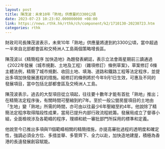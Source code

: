 ```yaml
---
layout: post
title: 陳茂波：未來10年「熟地」供應量約3300公頃
date: 2023-07-23 10:23:02.000000000 +08:00
link: https://news.rthk.hk/rthk/ch/component/k2/1710130-20230723.htm
categories: rthk
---
```


財政司司長陳茂波表示，未來10年「熟地」供應量將達到約3300公頃，當中超過一半來自北部都會區和交椅洲人工島兩個策略增長區。

陳茂波以《精簡程序  加快造地》為題發表網誌，表示立法會兩星期前三讀通過《2022年發展（城市規劃、土地及工程）（雜項修訂）條例草案》，草案修訂 6條主體法例，精簡了城市規劃、收回土地、填海、道路和鐵路工程等法定程序，並提出多項加快發展進程的措施。經修訂的條例將於今年9月1日生效，可惠及不同的發展項目，當中包括北部都會區及交椅洲人工島。

陳茂波表示，過去的大型項目從立項起，往往要十數年才能有首批「熟地」推出；在精簡法定程序後，有關時間可壓縮到約7年。至於一般公營房屋項目的土地由「生地」變「熟地」所需的時間，亦可由以往最少6年壓縮至約4年。他說除了精簡法定程序取得階段性成果，當局已提升内部行政流程統籌。發展局成立了督導小組，全面檢視涉及各範疇的程序，理順和統一審批部門所採用的標準和定義。

他說至今已推出多項與11個範疇相關的精簡措施，亦提高審批過程的透明度和確定性，強調必須全方位、多措並舉、多管齊下、全力以赴，加快造地建屋，積極為香港的長遠發展創容賦能。
